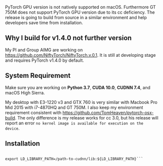 PyTorch GPU version is not natively supported on macOS. Furthermore GT 750M does not support PyTorch GPU version due to its cc deficiency. The release is going to build from source in a similar environment and help developers save time from installation.

## Why I build for v1.4.0 not further version

My PI and Group AIMG are working on https://github.com/NiftyTorch/NiftyTorch.v.0.1. It is still at developing stage and requires PyTorch v1.4.0 by default.

## System Requirement

Make sure you are working on **Python 3.7**, **CUDA 10.0**, **CUDNN 7.4**, and macOS High Sierra.

My desktop with E3-1220 v3 and GTX 760 is very similar with Macbook Pro Mid 2015 with i7-4870HQ and GT 750M. I also keep my environment requirement consistent with https://github.com/TomHeaven/pytorch-osx-build. The only difference is my release works for cc 3.0, but his release will report an error ```no kernel image is available for execution on the device```.

## Installation

```brew install libomp

export LD_LIBRARY_PATH=/path-to-cudnn/lib:${LD_LIBRARY_PATH}```
